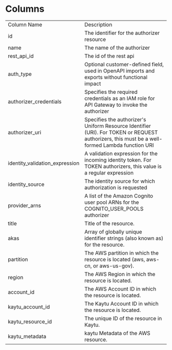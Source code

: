 # Columns  

<table>
	<tr><td>Column Name</td><td>Description</td></tr>
	<tr><td>id</td><td>The identifier for the authorizer resource</td></tr>
	<tr><td>name</td><td>The name of the authorizer</td></tr>
	<tr><td>rest_api_id</td><td>The id of the rest api</td></tr>
	<tr><td>auth_type</td><td>Optional customer-defined field, used in OpenAPI imports and exports without functional impact</td></tr>
	<tr><td>authorizer_credentials</td><td>Specifies the required credentials as an IAM role for API Gateway to invoke the authorizer</td></tr>
	<tr><td>authorizer_uri</td><td>Specifies the authorizer's Uniform Resource Identifier (URI). For TOKEN or REQUEST authorizers, this must be a well-formed Lambda function URI</td></tr>
	<tr><td>identity_validation_expression</td><td>A validation expression for the incoming identity token. For TOKEN authorizers, this value is a regular expression</td></tr>
	<tr><td>identity_source</td><td>The identity source for which authorization is requested</td></tr>
	<tr><td>provider_arns</td><td>A list of the Amazon Cognito user pool ARNs for the COGNITO_USER_POOLS authorizer</td></tr>
	<tr><td>title</td><td>Title of the resource.</td></tr>
	<tr><td>akas</td><td>Array of globally unique identifier strings (also known as) for the resource.</td></tr>
	<tr><td>partition</td><td>The AWS partition in which the resource is located (aws, aws-cn, or aws-us-gov).</td></tr>
	<tr><td>region</td><td>The AWS Region in which the resource is located.</td></tr>
	<tr><td>account_id</td><td>The AWS Account ID in which the resource is located.</td></tr>
	<tr><td>kaytu_account_id</td><td>The Kaytu Account ID in which the resource is located.</td></tr>
	<tr><td>kaytu_resource_id</td><td>The unique ID of the resource in Kaytu.</td></tr>
	<tr><td>kaytu_metadata</td><td>kaytu Metadata of the AWS resource.</td></tr>
</table>
